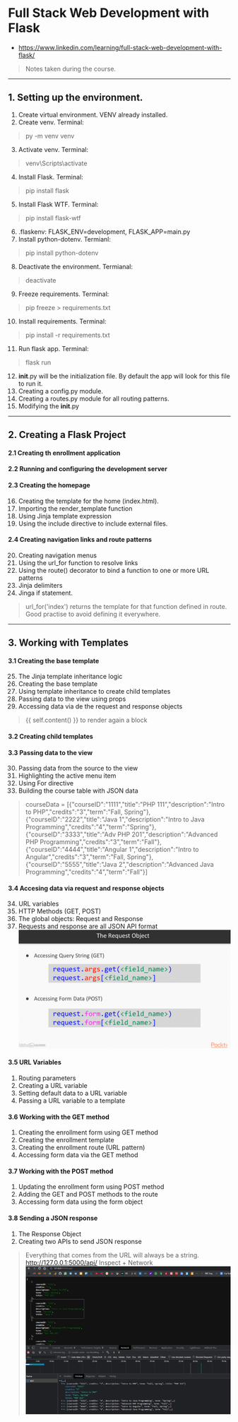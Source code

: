 # Full Stack Web Development with Flask
* https://www.linkedin.com/learning/full-stack-web-development-with-flask/
> Notes taken during the course.

<hr/>

## 1. Setting up the environment.
1. Create virtual environment. VENV already installed.
2. Create venv. Terminal: 
> py -m venv venv
3. Activate venv. Terminal: 
> venv\Scripts\activate
4. Install Flask. Terminal: 
> pip install flask 
5. Install Flask WTF. Terminal: 
> pip install flask-wtf
6. .flaskenv: FLASK_ENV=development, FLASK_APP=main.py
7. Install python-dotenv. Termianl: 
> pip install python-dotenv
8. Deactivate the environment. Termianal: 
> deactivate
9. Freeze requirements. Terminal:
> pip freeze > requirements.txt
10. Install requirements. Terminal:
> pip install -r requirements.txt
11. Run flask app. Terminal:
> flask run
12. __init__.py will be the initialization file. By default the app will look for this file to run it.
13. Creating a config.py module.
14. Creating a routes.py module for all routing patterns.
15. Modifying the __init__.py

<hr/>

## 2. Creating a Flask Project
#### 2.1 Creating th enrollment application
#### 2.2 Running and configuring the development server
#### 2.3 Creating the homepage
16. Creating the template for the home (index.html).
17. Importing the render_template function
18. Using Jinja template expression
19. Using the include directive to include external files.

#### 2.4 Creating navigation links and route patterns
20. Creating navigation menus
21. Using the url_for function to resolve links
22. Using the route() decorator to bind a function to one or more URL patterns
23. Jinja delimiters
24. Jinga if statement.
> url_for('index') returns the template for that function defined in route. Good practise to avoid defining it everywhere. 

<hr/>

## 3. Working with Templates
#### 3.1 Creating the base template
25. The Jinja template inheritance logic
26. Creating the base template
27. Using template inheritance to create child templates
28. Passing data to the view using props
29. Accessing data via de the request and response objects
> {{ self.content() }} to render again a block

#### 3.2 Creating child templates

#### 3.3 Passing data to the view
30. Passing data from the source to the view
31. Highlighting the active menu item
32. Using For directive
33. Building the course table with JSON data
>    courseData = [{"courseID":"1111","title":"PHP 111","description":"Intro to PHP","credits":"3","term":"Fall, Spring"}, {"courseID":"2222","title":"Java 1","description":"Intro to Java Programming","credits":"4","term":"Spring"}, {"courseID":"3333","title":"Adv PHP 201","description":"Advanced PHP Programming","credits":"3","term":"Fall"}, {"courseID":"4444","title":"Angular 1","description":"Intro to Angular","credits":"3","term":"Fall, Spring"}, {"courseID":"5555","title":"Java 2","description":"Advanced Java Programming","credits":"4","term":"Fall"}]

#### 3.4 Accesing data via request and response objects
34. URL variables
35. HTTP Methods (GET, POST)
36. The global objects: Request and Response
37. Requests and response are all JSON API format
![GET and POST](screenshots/GET_POST.png)

#### 3.5 URL Variables
1. Routing parameters
2. Creating a URL variable
3. Setting default data to a URL variable
4. Passing a URL variable to a template

#### 3.6 Working with the GET method
1. Creating the enrollment form using GET method
2. Creating the enrollment template
3. Creating the enrollment route (URL pattern)
4. Accessing form data via the GET method

#### 3.7 Working with the POST method
1. Updating the enrollment form using POST method
2. Adding the GET and POST methods to the route
3. Accessing form data using the form object

#### 3.8 Sending a JSON response
1. The Response Object
2. Creating two APIs to send JSON response
> Everything that comes from the URL will always be a string.
> http://127.0.0.1:5000/api/
> Inspect + Network
![API Inspect Network](screenshots/api_inspect_network.png)